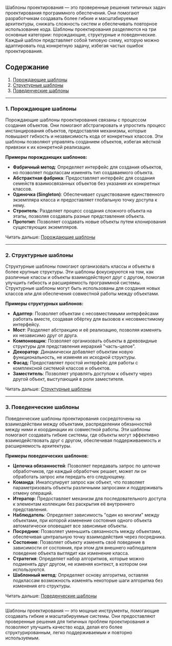 Шаблоны проектирования — это проверенные решения типичных задач проектирования программного обеспечения. Они помогают разработчикам создавать более гибкие и масштабируемые архитектуры, снижать сложность систем и обеспечивать повторное использование кода. Шаблоны проектирования разделяются на три основные категории: порождающие, структурные и поведенческие. Каждый шаблон представляет собой типовую схему, которую можно адаптировать под конкретную задачу, избегая частых ошибок проектирования.

## Содержание

1. [Порождающие шаблоны](Шаблоны%20проектирования/Порождающие%20шаблоны.md)
2. [Структурные шаблоны](Шаблоны%20проектирования/Структурные%20шаблоны.md)
3. [Поведенческие шаблоны](Шаблоны%20проектирования/Поведенческие%20шаблоны.md)

---

### 1. Порождающие шаблоны

Порождающие шаблоны проектирования связаны с процессом создания объектов. Они помогают абстрагировать и упростить процесс инстанцирования объектов, предоставляя механизмы, которые повышают гибкость и независимость кода от конкретных классов. Эти шаблоны позволяют управлять созданием объектов, избегая жёсткой привязки к их конкретной реализации.

**Примеры порождающих шаблонов:**
- **Фабричный метод**: Определяет интерфейс для создания объектов, но позволяет подклассам изменять тип создаваемого объекта.
- **Абстрактная фабрика**: Предоставляет интерфейс для создания семейств взаимосвязанных объектов без указания их конкретных классов.
- **Одиночка (Singleton)**: Обеспечивает существование единственного экземпляра класса и предоставляет глобальную точку доступа к нему.
- **Строитель**: Разделяет процесс создания сложного объекта на этапы, позволяя создавать разные представления объекта.
- **Прототип**: Позволяет создавать новые объекты путем клонирования существующих экземпляров.

Читать дальше: [Порождающие шаблоны](Шаблоны%20проектирования/Порождающие%20шаблоны.md)

---

### 2. Структурные шаблоны

Структурные шаблоны помогают организовать классы и объекты в более крупные структуры. Эти шаблоны фокусируются на том, как различные классы и объекты взаимодействуют друг с другом, помогая улучшить гибкость и расширяемость программной системы. Структурные шаблоны могут быть использованы для создания новых классов или для обеспечения совместной работы между объектами.

**Примеры структурных шаблонов:**
- **Адаптер**: Позволяет объектам с несовместимыми интерфейсами работать вместе, создавая обёртку для вызовов к несовместимому интерфейсу.
- **Мост**: Разделяет абстракцию и её реализацию, позволяя изменять их независимо друг от друга.
- **Компоновщик**: Позволяет организовать объекты в древовидные структуры для представления иерархий "часть-целое".
- **Декоратор**: Динамически добавляет объектам новую функциональность, не изменяя их исходной структуры.
- **Фасад**: Предоставляет простой интерфейс для работы с комплексной системой классов и объектов.
- **Заместитель**: Позволяет управлять доступом к объекту через другой объект, выступающий в роли заместителя.

Читать дальше: [Структурные шаблоны](Шаблоны%20проектирования/Структурные%20шаблоны.md)

---

### 3. Поведенческие шаблоны

Поведенческие шаблоны проектирования сосредоточены на взаимодействии между объектами, распределении обязанностей между ними и координации их совместной работы. Эти шаблоны помогают создавать гибкие системы, где объекты могут эффективно взаимодействовать друг с другом, обеспечивая поддерживаемость и расширяемость архитектуры.

**Примеры поведенческих шаблонов:**
- **Цепочка обязанностей**: Позволяет передавать запрос по цепочке обработчиков, где каждый обработчик решает, может ли он обработать запрос или передать его следующему.
- **Команда**: Инкапсулирует запрос как объект, что позволяет параметризовать объекты различными запросами и поддерживать отмену операций.
- **Итератор**: Предоставляет механизм для последовательного доступа к элементам коллекции без раскрытия её внутреннего представления.
- **Наблюдатель**: Определяет зависимость "один ко многим" между объектами, при которой изменение состояния одного объекта автоматически оповещает все зависимые объекты.
- **Посредник**: Позволяет уменьшить связанность между объектами, обеспечивая центральную точку взаимодействия через посредника.
- **Состояние**: Позволяет объекту изменять своё поведение в зависимости от состояния, при этом для внешнего наблюдателя поведение объекта выглядит как изменение класса.
- **Стратегия**: Определяет набор алгоритмов, которые можно подменять друг другом, не изменяя контекст, в котором они используются.
- **Шаблонный метод**: Определяет основу алгоритма, оставляя подклассам возможность изменять некоторые шаги алгоритма без изменения его структуры.

Читать дальше: [Поведенческие шаблоны](Шаблоны%20проектирования/Поведенческие%20шаблоны.md)

---

Шаблоны проектирования — это мощные инструменты, помогающие создавать гибкие и масштабируемые системы. Они предоставляют проверенные решения для типичных проблем проектирования и позволяют улучшить качество кода, делая его более структурированным, легко поддерживаемым и повторно используемым.